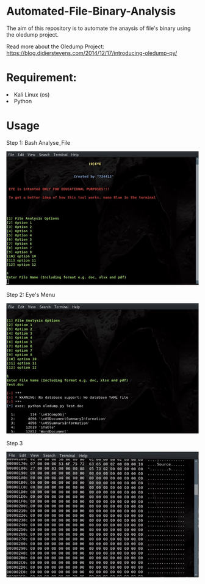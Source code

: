 # Automated-File-Binary-Analysis
The aim of this repository is to automate the anaysis of file's binary using the oledump project.

Read more about the Oledump Project: https://blog.didierstevens.com/2014/12/17/introducing-oledump-py/

# Requirement:
<li> Kali Linux (os) </li>
<li> Python </li>

# Usage

Step 1: Bash Analyse_File

![](1.JPG)

Step 2: Eye's Menu

![](2.JPG)

Step 3

![](3.JPG)
